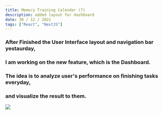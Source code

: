 ```yaml
---
title: Memory Training Calendar (7)
description: added layout for dashboard
date: 30 / 12 / 2021
tags: ["React", "NextJS"]
---
```


<h3>After Finished the User Interface layout and navigation bar yestaurday,</h3>
<h3>I am working on the new feature, which is the Dashboard.</h3>
<h3>The idea is to analyze user's performance on finishing tasks everyday,</h3>
<h3>and visualize the result to them.</h3>

<Image layout='fill' src='/image/Blog/20211230-0100/20211230-0001.jpg'></Image><br/>
